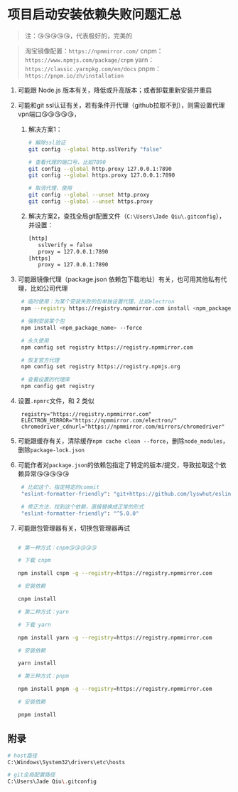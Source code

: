 # 项目启动安装依赖失败问题汇总

> 注：😘😘😘😘😘，代表极好的，完美的

> 淘宝镜像配置：`https://npmmirror.com/`
> cnpm：`https://www.npmjs.com/package/cnpm`
> yarn：`https://classic.yarnpkg.com/en/docs`
> pnpm：`https://pnpm.io/zh/installation`

1. 可能跟 Node.js 版本有关，降低或升高版本；或者卸载重新安装并重启
2. 可能和git ssl认证有关，若有条件开代理（github拉取不到），则需设置代理vpn端口😘😘😘😘😘，
   1. 解决方案1：
      ```bash
      # 解除ssl验证
      git config --global http.sslVerify "false"

      # 查看代理的端口号，比如7890
      git config --global http.proxy 127.0.0.1:7890
      git config --global https.proxy 127.0.0.1:7890

      # 取消代理，使用
      git config --global --unset http.proxy
      git config --global --unset https.proxy
      ```
   2. 解决方案2，查找全局git配置文件（`C:\Users\Jade Qiu\.gitconfig`），并设置：
      ```bash
      [http]
         sslVerify = false
         proxy = 127.0.0.1:7890
      [https]
         proxy = 127.0.0.1:7890
      ```
3. 可能跟镜像代理（package.json 依赖包下载地址）有关，也可用其他私有代理，比如公司代理

   ```bash
    # 临时使用：为某个安装失败的包单独设置代理，比如electron
    npm --registry https://registry.npmmirror.com install <npm_package_name>

    # 强制安装某个包
    npm install <npm_package_name> --force

    # 永久使用
    npm config set registry https://registry.npmmirror.com

    # 恢复官方代理
    npm config set registry https://registry.npmjs.org

    # 查看设置的代理库
    npm config get registry
   ```

4. 设置`.npmrc`文件，和 2 类似
   ```npmrc
    registry="https://registry.npmmirror.com"
    ELECTRON_MIRROR="https://npmmirror.com/electron/"
    chromedriver_cdnurl="https://npmmirror.com/mirrors/chromedriver"
   ```
5. 可能跟缓存有关，清除缓存`npm cache clean --force`，删除`node_modules`，删除`package-lock.json`
6. 可能作者对`package.json`的依赖包指定了特定的版本/提交，导致拉取这个依赖异常😘😘😘😘😘

   ```bash
    # 比如这个，指定特定的commit
    "eslint-formatter-friendly": "git+https://github.com/lyswhut/eslint-friendly-formatter.git#2170d1320e2fad13615a9dcf229669f0bb473a53"

    # 修正方法，找到这个依赖，直接替换成正常的形式
    "eslint-formatter-friendly": "^5.0.0"
   ```

7. 可能跟包管理器有关，切换包管理器再试
   ```bash

   # 第一种方式：cnpm😘😘😘😘😘

   # 下载 cnpm

   npm install cnpm -g --registry=https://registry.npmmirror.com

   # 安装依赖

   cnpm install

   # 第二种方式：yarn

   # 下载 yarn

   npm install yarn -g --registry=https://registry.npmmirror.com

   # 安装依赖

   yarn install

   # 第三种方式：pnpm

   npm install pnpm -g --registry=https://registry.npmmirror.com

   # 安装依赖

   pnpm install

   ```


## 附录

```bash
# host路径
C:\Windows\System32\drivers\etc\hosts

# git全局配置路径
C:\Users\Jade Qiu\.gitconfig
```